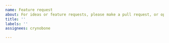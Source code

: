 ```yaml
---
name: Feature request
about: For ideas or feature requests, please make a pull request, or open an issue
title: ''
labels: ''
assignees: crynobone

---
```



